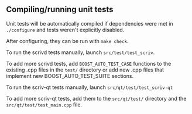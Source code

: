 Compiling/running unit tests
------------------------------------

Unit tests will be automatically compiled if dependencies were met in `./configure`
and tests weren't explicitly disabled.

After configuring, they can be run with `make check`.

To run the scrivd tests manually, launch `src/test/test_scriv`.

To add more scrivd tests, add `BOOST_AUTO_TEST_CASE` functions to the existing
.cpp files in the `test/` directory or add new .cpp files that
implement new BOOST_AUTO_TEST_SUITE sections.

To run the scriv-qt tests manually, launch `src/qt/test/test_scriv-qt`

To add more scriv-qt tests, add them to the `src/qt/test/` directory and
the `src/qt/test/test_main.cpp` file.
